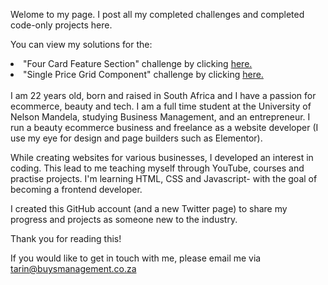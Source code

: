 Welome to my page. I post all my completed challenges and completed code-only projects here.

You can view my solutions for the:
<li>"Four Card Feature Section" challenge by clicking <a href="https://tarinbuys.github.io/Four-card-feature-section/">here.</a></li>

<li>"Single Price Grid Component" challenge by clicking <a href="https://tarinbuys.github.io/Single-price-grid-component/">here.</a></li>
<br>
I am 22 years old, born and raised in South Africa and I have a passion for ecommerce, beauty and tech. I am a full time student at the University of Nelson Mandela, studying Business Management, and an entrepreneur. I run a beauty ecommerce business and freelance as a website developer (I use my eye for design and page builders such as Elementor).

While creating websites for various businesses, I developed an interest in coding. This lead to me teaching myself through YouTube, courses and practise projects. I'm learning HTML, CSS and Javascript- with the goal of becoming a frontend developer.

I created this GitHub account (and a new Twitter page) to share my progress and projects as someone new to the industry.

Thank you for reading this!

If you would like to get in touch with me, please email me via tarin@buysmanagement.co.za

